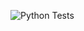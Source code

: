 ![Python Tests](https://github.com/godver3/cli_battery/actions/workflows/python-tests.yml/badge.svg)
